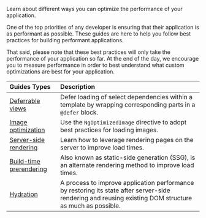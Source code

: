 <docs-decorative-header title="Performance" imgSrc="adev/src/assets/images/overview.svg"> <!-- markdownlint-disable-line -->
Learn about different ways you can optimize the performance of your application.
</docs-decorative-header>

One of the top priorities of any developer is ensuring that their application is as performant as possible. These guides are here to help you follow best practices for building performant applications.

That said, please note that these best practices will only take the performance of your application so far. At the end of the day, we encourage you to measure performance in order to best understand what custom optimizations are best for your application.

| Guides Types                              | Description                                                                                                |
| :---------------------------------------- | :--------------------------------------------------------------------------------------------------------- |
| [Deferrable views](/defer)                | Defer loading of select dependencies within a template by wrapping corresponding parts in a `@defer` block.                                                    |
| [Image optimization](/image-optimization) | Use the `NgOptimizedImage` directive to adopt best practices for loading images.                            |
| [Server-side rendering](/ssr)             | Learn how to leverage rendering pages on the server to improve load times.                                 |
| [Build-time prerendering](/prerendering)  | Also known as static-side generation (SSG), is an alternate rendering method to improve load times.           |
| [Hydration](/hydration)                   | A process to improve application performance by restoring its state after server-side rendering and reusing existing DOM structure as much as possible. |
